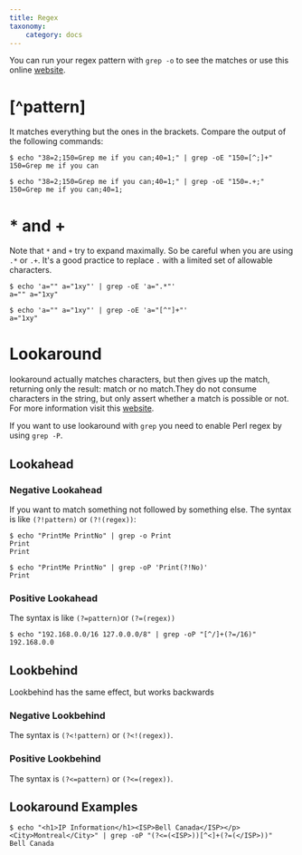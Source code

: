 ```yaml
---
title: Regex
taxonomy:
    category: docs
---
```


You can run your regex pattern with `grep -o` to see the matches or use this online [website](https://regex101.com/).

# [^pattern]

It matches everything but the ones in the brackets. Compare the output of the following commands:

```
$ echo "38=2;150=Grep me if you can;40=1;" | grep -oE "150=[^;]+"
150=Grep me if you can

$ echo "38=2;150=Grep me if you can;40=1;" | grep -oE "150=.+;"
150=Grep me if you can;40=1;
```

# * and +

Note that `*` and `+` try to expand maximally. So be careful when you are using `.*` or `.+`. It's a good practice to replace `.` with a limited set of allowable characters.

```
$ echo 'a="" a="1xy"' | grep -oE 'a=".*"'
a="" a="1xy"

$ echo 'a="" a="1xy"' | grep -oE 'a="[^"]+"'
a="1xy"
```

# Lookaround

lookaround actually matches characters, but then gives up the match, returning only the result: match or no match.They do not consume characters in the string, but only assert whether a match is possible or not. For more information visit this [website](https://www.regular-expressions.info/lookaround.html).

If you want to use lookaround with `grep` you need to enable Perl regex by using `grep -P`.


## Lookahead


### Negative Lookahead

If you want to match something not followed by something else. The syntax is like `(?!pattern)` or `(?!(regex))`:

```
$ echo "PrintMe PrintNo" | grep -o Print
Print
Print

$ echo "PrintMe PrintNo" | grep -oP 'Print(?!No)'
Print
```

### Positive Lookahead

The syntax is like `(?=pattern)`or `(?=(regex))`

```
$ echo "192.168.0.0/16 127.0.0.0/8" | grep -oP "[^/]+(?=/16)"
192.168.0.0
```

## Lookbehind

Lookbehind has the same effect, but works backwards

### Negative Lookbehind

The syntax is `(?<!pattern)` or `(?<!(regex))`.

### Positive Lookbehind

The syntax is `(?<=pattern)` or `(?<=(regex))`.

## Lookaround Examples

```
$ echo "<h1>IP Information</h1><ISP>Bell Canada</ISP></p><City>Montreal</City>" | grep -oP "(?<=(<ISP>))[^<]+(?=(</ISP>))"
Bell Canada
```
